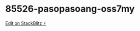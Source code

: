 # 85526-pasopasoang-oss7my

[Edit on StackBlitz ⚡️](https://stackblitz.com/edit/85526-pasopasoang-oss7my)